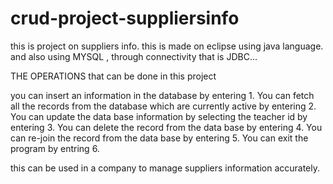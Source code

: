 # crud-project-suppliersinfo

this is project on suppliers info. this is made on eclipse using java language. and also using MYSQL , through connectivity that is JDBC...

THE OPERATIONS that can be done in this project 

you can insert an information in the database by entering 1.
You can fetch all the records from the database which are currently active by entering 2.
You can update the data base information by selecting the teacher id by entering 3.
You can delete the record from the data base by entering 4.
You can re-join the record from the data base by entering 5.
You can exit the program by entring 6.

this can be used in a company to manage suppliers information accurately. 
